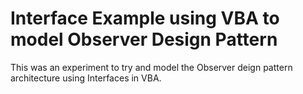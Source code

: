 # Interface Example using VBA to model Observer Design Pattern

This was an experiment to try and model the Observer deign pattern architecture using Interfaces in VBA.
